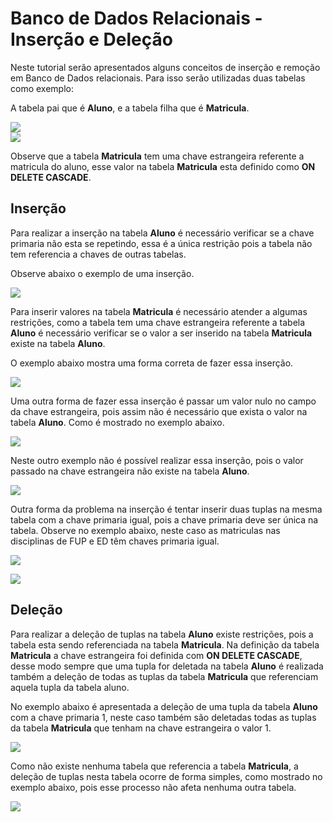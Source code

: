 # Banco de Dados Relacionais - Inserção e Deleção

Neste tutorial serão apresentados  alguns conceitos de inserção e remoção em Banco de Dados relacionais. Para isso serão utilizadas duas tabelas como exemplo:

A tabela  pai que é **Aluno**, e a tabela filha que é **Matricula**.

![](https://github.com/ciencia-de-dados-pratica/GEAM-basico/blob/master/2020/Bruno%20Banco%20de%20Dados%20Relacionais-Inser%C3%A7%C3%A3o%20e%20Dele%C3%A7%C3%A3o/Imagens/Imagem%201.png)  
![](https://github.com/ciencia-de-dados-pratica/GEAM-basico/blob/master/2020/Bruno%20Banco%20de%20Dados%20Relacionais-Inser%C3%A7%C3%A3o%20e%20Dele%C3%A7%C3%A3o/Imagens/Imagem%202.png)

Observe que a tabela **Matricula** tem uma chave estrangeira referente a matricula do aluno, esse valor na tabela **Matricula** esta definido como **ON DELETE CASCADE**.

## Inserção
Para realizar a inserção na tabela **Aluno** é necessário verificar se a chave primaria não esta se repetindo, essa é a única restrição pois a tabela não tem referencia a chaves de outras tabelas.

Observe abaixo o exemplo de uma inserção.

![](https://github.com/ciencia-de-dados-pratica/GEAM-basico/blob/master/2020/Bruno%20Banco%20de%20Dados%20Relacionais-Inser%C3%A7%C3%A3o%20e%20Dele%C3%A7%C3%A3o/Imagens/Imagem%203.png)

Para inserir valores na tabela **Matricula** é necessário atender a algumas restrições, como a  tabela tem uma chave estrangeira referente a tabela **Aluno** é necessário verificar se o valor a ser inserido na tabela **Matricula** existe na tabela **Aluno**.

O exemplo abaixo mostra uma forma correta de fazer essa inserção.

![](https://github.com/ciencia-de-dados-pratica/GEAM-basico/blob/master/2020/Bruno%20Banco%20de%20Dados%20Relacionais-Inser%C3%A7%C3%A3o%20e%20Dele%C3%A7%C3%A3o/Imagens/Imagem%205.png)

Uma outra forma de fazer essa inserção é passar um valor nulo no campo da chave estrangeira, pois assim não é necessário que exista o valor na tabela **Aluno**. Como é mostrado no exemplo abaixo.


![](https://github.com/ciencia-de-dados-pratica/GEAM-basico/blob/master/2020/Bruno%20Banco%20de%20Dados%20Relacionais-Inser%C3%A7%C3%A3o%20e%20Dele%C3%A7%C3%A3o/Imagens/Imagem%206.png)

Neste outro exemplo não é possível realizar essa inserção, pois o valor passado na chave estrangeira não existe na tabela **Aluno**.

![](https://github.com/ciencia-de-dados-pratica/GEAM-basico/blob/master/2020/Bruno%20Banco%20de%20Dados%20Relacionais-Inser%C3%A7%C3%A3o%20e%20Dele%C3%A7%C3%A3o/Imagens/Imagem%204.png)

Outra forma da problema na inserção é tentar inserir duas tuplas na mesma tabela com  a chave primaria igual, pois a chave primaria deve ser única na tabela. Observe no exemplo abaixo, neste caso as matriculas nas disciplinas de FUP e ED têm chaves primaria igual.

![](https://github.com/ciencia-de-dados-pratica/GEAM-basico/blob/master/2020/Bruno%20Banco%20de%20Dados%20Relacionais-Inser%C3%A7%C3%A3o%20e%20Dele%C3%A7%C3%A3o/Imagens/Imagem%205.png)

![](https://github.com/ciencia-de-dados-pratica/GEAM-basico/blob/master/2020/Bruno%20Banco%20de%20Dados%20Relacionais-Inser%C3%A7%C3%A3o%20e%20Dele%C3%A7%C3%A3o/Imagens/Imagem%207.png)

## Deleção

Para realizar a deleção de tuplas na tabela **Aluno** existe restrições, pois a tabela esta sendo referenciada na tabela **Matricula**. Na definição da tabela **Matricula** a chave estrangeira foi definida com **ON DELETE CASCADE**, desse modo sempre que uma tupla for deletada na tabela **Aluno** é realizada também a deleção de todas as tuplas da tabela **Matricula** que referenciam aquela tupla da tabela aluno.

No exemplo abaixo é apresentada a deleção de uma tupla da tabela **Aluno** com a chave primaria 1, neste caso também são deletadas todas as tuplas da tabela **Matricula** que tenham na chave estrangeira o valor 1.


![](https://github.com/ciencia-de-dados-pratica/GEAM-basico/blob/master/2020/Bruno%20Banco%20de%20Dados%20Relacionais-Inser%C3%A7%C3%A3o%20e%20Dele%C3%A7%C3%A3o/Imagens/Imagem%208.png)

Como não existe nenhuma tabela que referencia a tabela **Matricula**, a deleção de tuplas nesta tabela ocorre de forma simples, como mostrado no exemplo abaixo, pois esse processo não afeta nenhuma outra tabela. 

![](https://github.com/ciencia-de-dados-pratica/GEAM-basico/blob/master/2020/Bruno%20Banco%20de%20Dados%20Relacionais-Inser%C3%A7%C3%A3o%20e%20Dele%C3%A7%C3%A3o/Imagens/Imagem%209.png)
